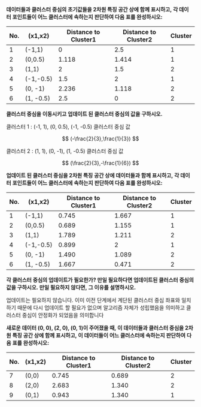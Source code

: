 **데이터들과 클러스터 중심의 초기값들을 2차원 특징 공간 상에 함께 표시하고, 각 데이터 포인트들이 어느 클러스터에 속하는지 판단하여 다음 표를 완성하시오:**

| No. | (x1,x2) | Distance to Cluster1 | Distance to Cluster2 | Cluster |
| --- | --- | --- | --- | --- |
| 1 | (-1,1) | 0 | 2.5 | 1 |
| 2 | (0,0.5) | 1.118 | 1.414 | 1 |
| 3 | (1,1) | 2 | 1.5 | 2 |
| 4 | (-1,-0.5) | 1.5 | 2 | 1 |
| 5 | (0, -1) | 2.236 | 1.118 | 2 |
| 6 | (1, -0.5) | 2.5 | 0 | 2 |

**클러스터 중심을 이동시키고 업데이트 된 클러스터 중심의 값을 구하시오.**

클러스터 1 : (-1, 1), (0, 0.5), (-1, -0.5) 클러스터 중심 값

$$
(-\frac{2}{3},\frac{1}{3})
$$

클러스터 2 : (1, 1), (0, -1), (1, -0.5) 클러스터 중심 값

$$
(\frac{2}{3},-\frac{1}{6})
$$

**업데이트 된 클러스터 중심을 2차원 특징 공간 상에 데이터들과 함께 표시하고, 각 데이터 포인트들이 어느 클러스터에 속하는지 판단하여 다음 표를 완성하시오:**

| No. | (x1,x2) | Distance to Cluster1 | Distance to Cluster2 | Cluster |
| --- | --- | --- | --- | --- |
| 1 | (-1,1) | 0.745 | 1.667 | 1 |
| 2 | (0,0.5) | 0.689 | 1.155 | 1 |
| 3 | (1,1) | 1.789 | 1.211 | 2 |
| 4 | (-1,-0.5) | 0.899 | 2 | 1 |
| 5 | (0, -1) | 1.490 | 1.089 | 2 |
| 6 | (1, -0.5) | 1.667 | 0.471 | 2 |

**각 클러스터 중심의 업데이트가 필요한가? 만일 필요하다면 업데이트된 클러스터 중심의 값을 구하시오. 만일 필요하지 않다면, 그 이유를 설명하시오.**

업데이트는 필요하지 않습니다. 이미 이전 단계에서 계단된 클러스터 중심 좌표와 일치하기 때문에 다시 업데이트 할 필요가 없으며 알고리즘 자체가 성립했음을 의미하고 클러스터 중심이 안정화가 되었음을 의미합니다

**새로운 데이터 (0, 0), (2, 0), (0, 1)이 주어졌을 때, 이 데이터들과 클러스터 중심을 2차원 특징 공간 상에 함께 표시하고, 이 데이터들이 어느 클러스터에 속하는지 판단하여 다음 표를 완성하시오:**

| No. | (x1,x2) | Distance to Cluster1 | Distance to Cluster2 | Cluster |
| --- | --- | --- | --- | --- |
| 7 | (0,0) | 0.745 | 0.689 | 2 |
| 8 | (2,0) | 2.683 | 1.340 | 2 |
| 9 | (0,1) | 0.943 | 1.340 | 1 |
